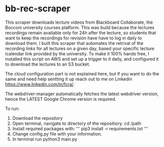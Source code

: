 # bb-rec-scraper

This scraper downloads lecture videos from Blackboard Collaborate, the Bocconi university courses platform. 
This was build because the lectures recordings remain available only for 24h after the lecture, so students that want to keep the recordings for revision have have to log in daily to download them. 
I built this scraper that automates the retrival of the recording links for all lectures on a given day, based your specific lecture icalendar link provided by the university. 
To make it 100% hands free, I installed this script on AWS and set up a trigger to it daily, and configured it to download the lectures to an S3 bucket. 

The cloud configuration part is not explained here, but if you want to do the same and need help sentting it up reach out to me on Linkedin https://www.linkedin.com/in/fcra/.

The webdriver-manager automatically fetches the latest webdriver version, hence the LATEST Google Chrome version is required. 

To run:  
1. Download the repository  
2. Open terminal, navigate to directory of the repositiory. cd /path 
3. Install required packages with: 
''' pip3 install -r requirements.txt ''' 
4. Change config.py file with your information.
5. In terminal run python3 main.py 

